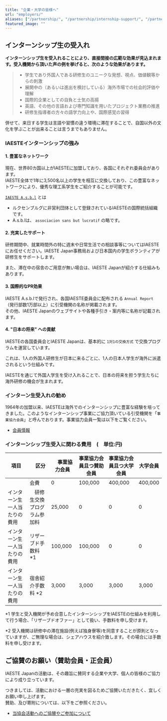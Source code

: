 ```yaml
---
title: "企業・大学の皆様へ"
url: "employers/"
aliases: ["/partnership/", "/partnership/internship-support/", "/partnership/financial-support/", "/partnership/project_cooperation/"]
featured_image: ""
---
```

## インターンシップ生の受入れ

**インターンシップ生を受入れることにより、直接間接の広範な効果が見込まれます。受入機関から頂いた声の例を挙げると、次のような効果があります。**

> - 学生であり外国人である研修生のユニークな発想、視点、価値観等からの刺激
> - 展開中の（あるいは進出を検討している）海外市場での社会的評価や理解
> - 国際的企業としての自負と士気の高揚
> - 英語、その他の言語および専門知識を用いたプロジェクト業務の推進
> - 研修生指導者の方々の語学力向上や、国際感覚の習得

併せて、来日する学生は言語や習慣の違う環境に滞在することで、自国以外の文化を学ぶことが出来ることは言うまでもありません。

### IAESTEインターンシップの強み

#### 1. 豊富なネットワーク

現在、世界80カ国以上がIAESTEに加盟しており、各国にそれぞれ委員会があります。  
IAESTE全体で1年に3,500名以上の学生を相互に交換しており、この豊富なネットワークにより、優秀な理工系学生をご紹介することが可能です。

[`IAESTE A.s.b.l`](https://iaeste.org/employers-page/) とは
- ルクセンブルグに非営利団体として登録されているIAESTEの国際統括組織です。
- A.s.b.lは、 `associacion sans but lucratif` の略です。

#### 2. 充実したサポート

研修期間中、就業時間外の特に週末や日常生活での相談事等についてはIAESTEにお任せください。IAESTE Japan事務局および日本国内の学生ボランティアが研修生をサポートします。

また、滞在中の宿舎のご用意が無い場合は、IAESTE Japanが紹介する仕組みもあります。

#### 3. 国際的なPR効果

IAESTE A.s.b.lで発行され、各国IAESTE委員会に配布される `Annual Report` （発行部数1万部以上）に引受機関の名称が掲載されます。  
その他、IAESTE Japanのウェブサイトや各種手引き・案内等に名称が記載されます。

#### 4. "日本の将来" への貢献

IAESTEの各国委員会とIAESTE Japanは、基本的に `1対1の交換方式` で交換プログラムを運営しています。

これは、1人の外国人研修生が日本に来るごとに、1人の日本人学生が海外に派遣されるという仕組みです。

IAESTEを通じて外国人学生を受け入れることで、日本の将来を担う学生たちに海外研修の機会が生まれます。

### インターン生受入れの勧め

1964年の加盟以来、IAESTEは海外でのインターンシップに豊富な経験を培ってきました。このようなインターンシップ事業にご協力頂いている引受機関を「`事業協力会員`」と呼んでおります。事業協力会員一覧は以下をご覧ください。

- [会員情報](/org/members/)

### インターンシップ生受入に関わる費用　(　単位:円)

| 項目　|　区分　|　事業協力会員　| 事業協力会員且つ賛助会員 | 事業協力会員且つ大学会員 | 大学会員|
| ---- | ----- | ------ |-------- | ----- | -----|
|      | 会費　| 0 | 100,000 | 400,000 | 400,000 |
| インターン生一人当たりの費用　|　研修生交換プログラム参加料 | 25,000 | 0 | 0 | 0 |
| インターン生一人当たりの費用 | リザーブド手数料 *1 | 100,000 | 100,000 | 0 | 0 |
| インターン生一人当たりの費用 | 宿舎紹介手数料 *2 | 3,000 | 3,000 | 3,000 |3,000 |

*1  学生と受入機関が予め合意したインターンシップをIAESTEの仕組みを利用して行う場合、「リザーブドオファー」として扱い、手数料を申し受けます。

*2  受入機関は研修中の滞在施設(例えば独身寮等)を同意することが原則となっていますが、ご無理な場合は、シェアハウスを紹介致します。その場合には手数料を申し受けます。

## ご協賛のお願い（賛助会員・正会員）

IAESTE Japanの活動は、その趣旨に賛同する企業や大学、個人の皆様のご協力により成り立っています。

つきましては、活動における一層の充実を図るためご協賛いただきたく、宜しくお願い申し上げます。  
賛助、及び寄附については、以下をご参照ください。

- [当協会活動へのご協賛やご参加について](/org/join/)
